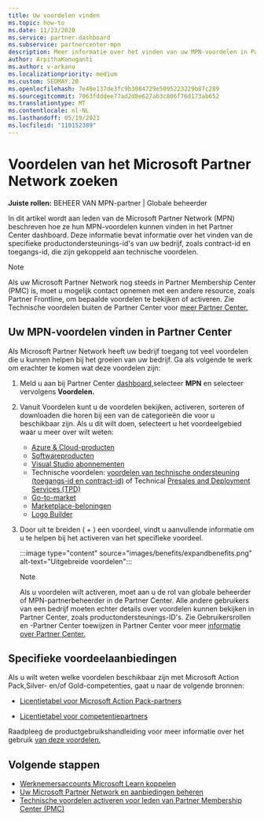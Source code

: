 ```yaml
---
title: Uw voordelen vinden
ms.topic: how-to
ms.date: 11/23/2020
ms.service: partner-dashboard
ms.subservice: partnercenter-mpn
description: Meer informatie over het vinden van uw MPN-voordelen in Partner Center dashboard. Bevat informatie over het vinden van uw toegangs-id en contract-id voor technische voordelen.
author: ArpithaKanuganti
ms.author: v-arkanu
ms.localizationpriority: medium
ms.custom: SEOMAY.20
ms.openlocfilehash: 7e48e137de3fc9b3084729e5095223229b87c289
ms.sourcegitcommit: 7063fdddee77ad2d8e627ab3c806f76d173ab652
ms.translationtype: MT
ms.contentlocale: nl-NL
ms.lasthandoff: 05/19/2021
ms.locfileid: "110152389"
---
```

# <a name="locate-your-microsoft-partner-network-benefits"></a>Voordelen van het Microsoft Partner Network zoeken 

**Juiste rollen:** BEHEER VAN MPN-partner | Globale beheerder

In dit artikel wordt aan leden van de Microsoft Partner Network (MPN) beschreven hoe ze hun MPN-voordelen kunnen vinden in het Partner Center dashboard. Deze informatie bevat informatie over het vinden van de specifieke productondersteunings-id's van uw bedrijf, zoals contract-id en toegangs-id, die zijn gekoppeld aan technische voordelen.

>[!NOTE]
> Als uw Microsoft Partner Network nog steeds in Partner Membership Center (PMC) is, moet u mogelijk contact opnemen met een andere resource, zoals Partner Frontline, om bepaalde voordelen te bekijken of activeren. Zie Technische voordelen buiten de Partner Center voor [meer Partner Center.](partner-membership-center-tech-benefits-activate.md)

## <a name="find-your-mpn-benefits-in-partner-center"></a>Uw MPN-voordelen vinden in Partner Center

Als Microsoft Partner Network heeft uw bedrijf toegang tot veel voordelen die u kunnen helpen bij het groeien van uw bedrijf. Ga als volgende te werk om erachter te komen wat deze voordelen zijn:

1. Meld u aan bij Partner Center [dashboard,](https://partner.microsoft.com/dashboard/home)selecteer **MPN** en selecteer vervolgens **Voordelen.**

2. Vanuit Voordelen kunt u de voordelen bekijken, activeren, sorteren of downloaden die horen bij een van de categorieën die voor u beschikbaar zijn. Als u dit wilt doen, selecteert u het voordeelgebied waar u meer over wilt weten:

   - [Azure & Cloud-producten](mpn-benefits-azure-cloud.md)
   - [Softwareproducten](mpn-benefits-software.md)
   - [Visual Studio abonnementen](mpn-benefits-visual-studio.md)
   - Technische voordelen: [voordelen van technische ondersteuning (toegangs-id en contract-id)](mpn-benefits-technical-support.md) of Technical [Presales and Deployment Services (TPD)](technical-benefits.md)
   - [Go-to-market](mpn-learn-about-go-to-market-benefits.md)
   - [Marketplace-beloningen](marketplace-rewards.md)
   - [Logo Builder](mpn-logo-builder.md)

3. Door uit te breiden ( + ) een voordeel, vindt u aanvullende informatie om u te helpen bij het activeren van het specifieke voordeel.

   :::image type="content" source="images/benefits/expandbenefits.png" alt-text="Uitgebreide voordelen":::

   > [!NOTE]
   > Als u voordelen wilt activeren, moet aan u de rol van globale beheerder of MPN-partnerbeheerder in de Partner Center. Alle andere gebruikers van een bedrijf moeten echter details over voordelen kunnen bekijken in Partner Center, zoals productondersteunings-ID's. Zie Gebruikersrollen en -Partner Center toewijzen in Partner Center voor meer [informatie over Partner Center.](permissions-overview.md)

## <a name="specific-benefit-offers"></a>Specifieke voordeelaanbiedingen

Als u wilt weten welke voordelen beschikbaar zijn met Microsoft Action Pack,Silver- en/of Gold-competenties, gaat u naar de volgende bronnen:

- [Licentietabel voor Microsoft Action Pack-partners](https://assetsprod.microsoft.com/en-us/microsoft-action-pack-license-table.pdf)

- [Licentietabel voor competentiepartners](https://assetsprod.microsoft.com/mpn-maps-software-iur-competency-license-table.docx)

Raadpleeg de productgebruikshandleiding voor meer informatie over het gebruik [van deze voordelen.](https://assets.microsoft.com/MPN-MAPS-Product-Usage-Guide.pdf)

## <a name="next-steps"></a>Volgende stappen

- [Werknemersaccounts Microsoft Learn koppelen](ms-learn-associate.md)
- [Uw Microsoft Partner Network en aanbiedingen beheren](manage-your-partner-network-benefits.md)
- [Technische voordelen activeren voor leden van Partner Membership Center (PMC)](partner-membership-center-tech-benefits-activate.md)
